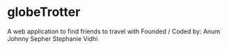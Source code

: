 # globeTrotter
A web application to find friends to travel with
Founded / Coded by:
Anum 
Johnny
Sepher 
Stephanie
Vidhi

